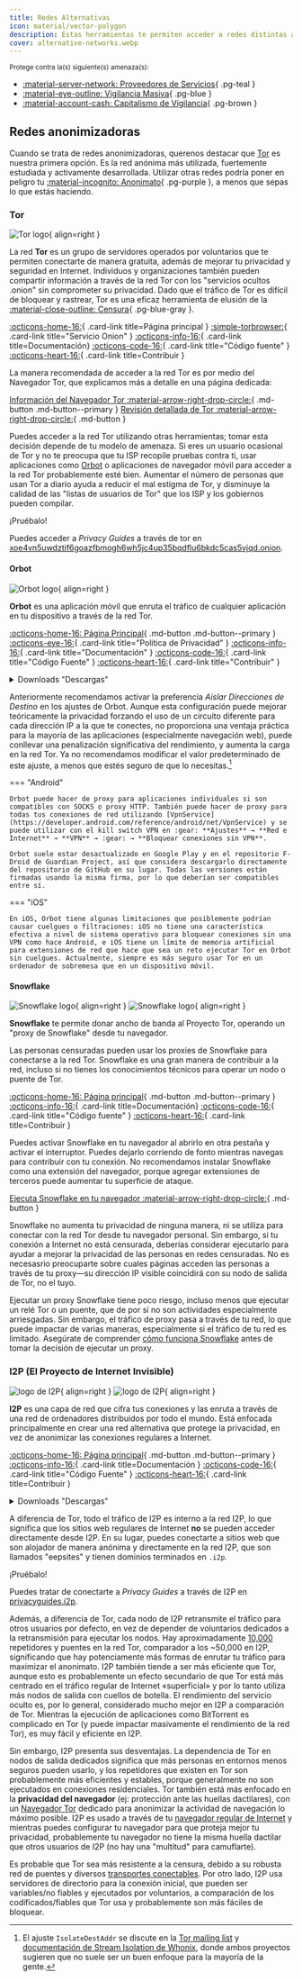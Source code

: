 ```yaml
---
title: Redes Alternativas
icon: material/vector-polygon
description: Estas herramientas te permiten acceder a redes distintas a la World Wide Web.
cover: alternative-networks.webp
---
```


<small>Protege contra la(s) siguiente(s) amenaza(s):</small>

- [:material-server-network: Proveedores de Servicios](basics/common-threats.md#privacy-from-service-providers){ .pg-teal }
- [:material-eye-outline: Vigilancia Masiva](basics/common-threats.md#mass-surveillance-programs){ .pg-blue }
- [:material-account-cash: Capitalismo de Vigilancia](basics/common-threats.md#surveillance-as-a-business-model){ .pg-brown }

## Redes anonimizadoras

Cuando se trata de redes anonimizadoras, querenos destacar que [Tor](advanced/tor-overview.md) es nuestra primera opción. Es la red anónima más utilizada, fuertemente estudiada y activamente desarrollada. Utilizar otras redes podría poner en peligro tu [:material-incognito: Anonimato](basics/common-threats.md#anonymity-vs-privacy){ .pg-purple }, a menos que sepas lo que estás haciendo.

### Tor

<div class="admonition recommendation" markdown>

![Tor logo](assets/img/self-contained-networks/tor.svg){ align=right }

La red **Tor** es un grupo de servidores operados por voluntarios que te permiten conectarte de manera gratuita, además de mejorar tu privacidad y seguridad en Internet. Individuos y organizaciones también pueden compartir información a través de la red Tor con los "servicios ocultos .onion" sin comprometer su privacidad. Dado que el tráfico de Tor es difícil de bloquear y rastrear, Tor es una eficaz herramienta de elusión de la [:material-close-outline: Censura](basics/common-threats.md#avoiding-censorship){ .pg-blue-gray }.

[:octicons-home-16:](https://torproject.org){ .card-link title=Página principal }
[:simple-torbrowser:](http://2gzyxa5ihm7nsggfxnu52rck2vv4rvmdlkiu3zzui5du4xyclen53wid.onion){ .card-link title="Servicio Onion" }
[:octicons-info-16:](https://tb-manual.torproject.org){ .card-link title=Documentación}
[:octicons-code-16:](https://gitlab.torproject.org/tpo/core/tor){ .card-link title="Código fuente" }
[:octicons-heart-16:](https://donate.torproject.org){ .card-link title=Contribuir }

</div>

La manera recomendada de acceder a la red Tor es por medio del Navegador Tor, que explicamos más a detalle en una página dedicada:

[Información del Navegador Tor :material-arrow-right-drop-circle:](tor.md){ .md-button .md-button--primary } [Revisión detallada de Tor :material-arrow-right-drop-circle:](advanced/tor-overview.md){ .md-button }

Puedes acceder a la red Tor utilizando otras herramientas; tomar esta decisión depende de tu modelo de amenaza. Si eres un usuario ocasional de Tor y no te preocupa que tu ISP recopile pruebas contra ti, usar aplicaciones como [Orbot](#orbot) o aplicaciones de navegador móvil para acceder a la red Tor probablemente esté bien. Aumentar el número de personas que usan Tor a diario ayuda a reducir el mal estigma de Tor, y disminuye la calidad de las "listas de usuarios de Tor" que los ISP y los gobiernos pueden compilar.

<div class="admonition example" markdown>
<p class="admonition-title">¡Pruébalo!</p>

Puedes acceder a _Privacy Guides_ a través de tor en [xoe4vn5uwdztif6goazfbmogh6wh5jc4up35bqdflu6bkdc5cas5vjqd.onion](http://www.xoe4vn5uwdztif6goazfbmogh6wh5jc4up35bqdflu6bkdc5cas5vjqd.onion).

</div>

#### Orbot

<div class="admonition recommendation" markdown>

![Orbot logo](assets/img/self-contained-networks/orbot.svg){ align=right }

**Orbot** es una aplicación móvil que enruta el tráfico de cualquier aplicación en tu dispositivo a través de la red Tor.

[:octicons-home-16: Página Principal](https://orbot.app){ .md-button .md-button--primary }
[:octicons-eye-16:](https://orbot.app/privacy-policy){ .card-link title="Politica de Privacidad" }
[:octicons-info-16:](https://orbot.app/faqs){ .card-link title="Documentación" }
[:octicons-code-16:](https://orbot.app/code){ .card-link title="Código Fuente" }
[:octicons-heart-16:](https://orbot.app/donate){ .card-link title="Contribuir" }

<details class="downloads" markdown>
<summary>Downloads "Descargas"</summary>

- [:simple-googleplay: Google Play](https://play.google.com/store/apps/details?id=org.torproject.android)
- [:simple-appstore: App Store](https://apps.apple.com/app/id1609461599)
- [:simple-github: GitHub](https://github.com/guardianproject/orbot/releases)
- [:simple-fdroid: F-Droid](https://guardianproject.info/fdroid)

</details>

</div>

Anteriormente recomendamos activar la preferencia _Aislar Direcciones de Destino_ en los ajustes de Orbot. Aunque esta configuración puede mejorar teóricamente la privacidad forzando el uso de un circuito diferente para cada dirección IP a la que te conectes, no proporciona una ventaja práctica para la mayoría de las aplicaciones (especialmente navegación web), puede conllevar una penalización significativa del rendimiento, y aumenta la carga en la red Tor. Ya no recomendamos modificar el valor predeterminado de este ajuste, a menos que estés seguro de que lo necesitas.[^1]

\=== "Android"

```
Orbot puede hacer de proxy para aplicaciones individuales si son compatibles con SOCKS o proxy HTTP. También puede hacer de proxy para todas tus conexiones de red utilizando [VpnService] (https://developer.android.com/reference/android/net/VpnService) y se puede utilizar con el kill switch VPN en :gear: **Ajustes** → **Red e Internet** → **VPN** → :gear: → **Bloquear conexiones sin VPN**.

Orbot suele estar desactualizado en Google Play y en el repositorio F-Droid de Guardian Project, así que considera descargarlo directamente del repositorio de GitHub en su lugar. Todas las versiones están firmadas usando la misma firma, por lo que deberían ser compatibles entre sí.
```

\=== "iOS"

```
En iOS, Orbot tiene algunas limitaciones que posiblemente podrían causar cuelgues o filtraciones: iOS no tiene una característica efectiva a nivel de sistema operativo para bloquear conexiones sin una VPN como hace Android, e iOS tiene un límite de memoria artificial para extensiones de red que hace que sea un reto ejecutar Tor en Orbot sin cuelgues. Actualmente, siempre es más seguro usar Tor en un ordenador de sobremesa que en un dispositivo móvil.
```

#### Snowflake

<div class="admonition recommendation" markdown>

![Snowflake logo](assets/img/self-contained-networks/snowflake.svg#only-light){ align=right }
![Snowflake logo](assets/img/self-contained-networks/snowflake-dark.svg#only-dark){ align=right }

**Snowflake** te permite donar ancho de banda al Proyecto Tor, operando un "proxy de Snowflake" desde tu navegador.

Las personas censuradas pueden usar los proxies de Snowflake para conectarse a la red Tor. Snowflake es una gran manera de contribuir a la red, incluso si no tienes los conocimientos técnicos para operar un nodo o puente de Tor.

[:octicons-home-16: Página principal](https://snowflake.torproject.org){ .md-button .md-button--primary }
[:octicons-info-16:](https://gitlab.torproject.org/tpo/anti-censorship/pluggable-transports/snowflake/-/wikis/Technical%20Overview){ .card-link title=Documentación}
[:octicons-code-16:](https://gitlab.torproject.org/tpo/anti-censorship/pluggable-transports/snowflake){ .card-link title="Código fuente" }
[:octicons-heart-16:](https://donate.torproject.org){ .card-link title=Contribuir }

</details>

</div>

Puedes activar Snowflake en tu navegador al abrirlo en otra pestaña y activar el interruptor. Puedes dejarlo corriendo de fonto mientras navegas para contribuir con tu conexión. No recomendamos instalar Snowflake como una extensión del navegador, porque agregar extensiones de terceros puede aumentar tu superficie de ataque.

[Ejecuta Snowflake en tu navegador :material-arrow-right-drop-circle:](https://snowflake.torproject.org/embed.html){ .md-button }

Snowflake no aumenta tu privacidad de ninguna manera, ni se utiliza para conectar con la red Tor desde tu navegador personal. Sin embargo, si tu conexión a Internet no está censurada, deberías considerar ejecutarlo para ayudar a mejorar la privacidad de las personas en redes censuradas. No es necesasrio preocuparte sobre cuales páginas acceden las personas a través de tu proxy—su dirección IP visible coincidirá con su nodo de salida de Tor, no el tuyo.

Ejecutar un proxy Snowflake tiene poco riesgo, incluso menos que ejecutar un relé Tor o un puente, que de por sí no son actividades especialmente arriesgadas. Sin embargo, el tráfico de proxy pasa a través de tu red, lo que puede impactar de varias maneras, especialmente si el tráfico de tu red es limitado. Asegúrate de comprender [cómo funciona Snowflake](https://gitlab.torproject.org/tpo/anti-censorship/pluggable-transports/snowflake/-/wikis/home) antes de tomar la decisión de ejecutar un proxy.

### I2P (El Proyecto de Internet Invisible)

<div class="admonition recommendation" markdown>

![logo de I2P](assets/img/self-contained-networks/i2p.svg#only-light){ align=right }
![logo de I2P](assets/img/self-contained-networks/i2p-dark.svg#only-dark){ align=right }

**I2P** es una capa de red que cifra tus conexiones y las enruta a través de una red de ordenadores distribuidos por todo el mundo. Está enfocada principalmente en crear una red alternativa que protege la privacidad, en vez de anonimizar las conexiones regulares a Internet.

[:octicons-home-16: Página principal](https://geti2p.net/en){ .md-button .md-button--primary }
[:octicons-info-16:](https://geti2p.net/en/about/software){ .card-link title=Documentación }
[:octicons-code-16:](https://github.com/i2p/i2p.i2p){ .card-link title="Código Fuente" }
[:octicons-heart-16:](https://geti2p.net/en/get-involved){ .card-link title=Contribuir }

<details class="downloads" markdown>
<summary>Downloads "Descargas"</summary>

- [:simple-googleplay: Google Play](https://play.google.com/store/apps/details?id=net.i2p.android)
- [:simple-android: Android](https://geti2p.net/en/download#android)
- [:fontawesome-brands-windows: Windows](https://geti2p.net/en/download#windows)
- [:simple-apple: macOS](https://geti2p.net/en/download#mac)
- [:simple-linux: Linux](https://geti2p.net/en/download#unix)

</details>

</div>

A diferencia de Tor, todo el tráfico de I2P es interno a la red I2P, lo que significa que los sitios web regulares de Internet **no** se pueden acceder directamente desde I2P. En su lugar, puedes conectarte a sitios web que son alojador de manera anónima y directamente en la red I2P, que son llamados "eepsites" y tienen dominios terminados en `.i2p`.

<div class="admonition example" markdown>
<p class="admonition-title">¡Pruébalo!</p>

Puedes tratar de conectarte a _Privacy Guides_ a través de I2P en [privacyguides.i2p](http://privacyguides.i2p/?i2paddresshelper=fvbkmooriuqgssrjvbxu7nrwms5zyhf34r3uuppoakwwsm7ysv6q.b32.i2p).

</div>

Además, a diferencia de Tor, cada nodo de I2P retransmite el tráfico para otros usuarios por defecto, en vez de depender de voluntarios dedicados a la retransmisión para ejecutar los nodos. Hay aproximadamente [10,000](https://metrics.torproject.org/networksize.html) repetidores y puentes en la red Tor, comparador a los ~50,000 en I2P, significando que hay potenciamente más formas de enrutar tu tráfico para maximizar el anonimato. I2P también tiende a ser más eficiente que Tor, aunque esto es probablemente un efecto secundario de que Tor está más centrado en el tráfico regular de Internet «superficial» y por lo tanto utiliza más nodos de salida con cuellos de botella. El rendimiento del servicio oculto es, por lo general, considerado mucho mejor en I2P a comparación de Tor. Mientras la ejecución de aplicaciones como BitTorrent es complicado en Tor (y puede impactar masivamente el rendimiento de la red Tor), es muy fácil y eficiente en I2P.

Sin embargo, I2P presenta sus desventajas. La dependencia de Tor en nodos de salida dedicados significa que más personas en entornos menos seguros pueden usarlo, y los repetidores que existen en Tor son probablemente más eficientes y estables, porque generalmente no son ejecutados en conexiones residenciales. Tor también está más enfocado en la **privacidad del navegador** (ej: protección ante las huellas dactilares), con un [Navegador Tor](tor.md) dedicado para anonimizar la actividad de navegación lo máximo posible. I2P es usado a través de tu [navegador regular de Internet](desktop-browsers.md) y mientras puedes configurar tu navegador para que proteja mejor tu privacidad, probablemente tu navegador no tiene la misma huella dactilar que otros usuarios de I2P (no hay una "multitud" para camuflarte).

Es probable que Tor sea más resistente a la censura, debido a su robusta red de puentes y diversos [transportes conectables](https://tb-manual.torproject.org/circumvention). Por otro lado, I2P usa servidores de directorio para la conexión inicial, que pueden ser variables/no fiables y ejecutados por voluntarios, a comparación de los codificados/fiables que Tor usa y probablemente son más fáciles de bloquear.

[^1]: El ajuste `IsolateDestAddr` se discute en la [Tor mailing list](https://lists.torproject.org/pipermail/tor-talk/2012-May/024403) y [documentación de Stream Isolation de Whonix](https://whonix.org/wiki/Stream_Isolation), donde ambos proyectos sugieren que no suele ser un buen enfoque para la mayoría de la gente.
